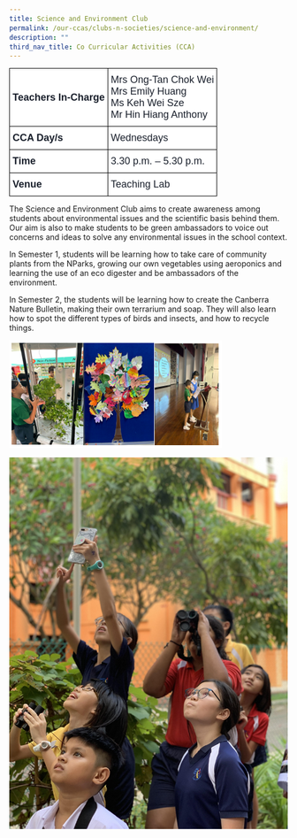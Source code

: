 ```yaml
---
title: Science and Environment Club
permalink: /our-ccas/clubs-n-societies/science-and-environment/
description: ""
third_nav_title: Co Curricular Activities (CCA)
---
```

<style type="text/css">
.tg  {border-collapse:collapse;border-spacing:0;}
.tg td{border-color:black;border-style:solid;border-width:1px;font-family:Arial, sans-serif;font-size:14px;
  overflow:hidden;padding:10px 5px;word-break:normal;}
.tg th{border-color:black;border-style:solid;border-width:1px;font-family:Arial, sans-serif;font-size:14px;
  font-weight:normal;overflow:hidden;padding:10px 5px;word-break:normal;}
.tg .tg-via6{background-color:#FFF;color:#1A202C;font-size:18px;font-weight:bold;text-align:left;vertical-align:middle}
.tg .tg-l3od{background-color:#FFF;color:#1A202C;font-size:18px;text-align:left;vertical-align:middle}
</style>
<table class="tg">
<thead>
  <tr>
    <th class="tg-via6"><span style="font-weight:bold;color:#1A202C;background-color:#FFF">Teachers In-Charge</span></th>
    <th class="tg-l3od"><span style="font-weight:normal;color:#1A202C;background-color:#FFF">Mrs Ong-Tan Chok Wei</span><br><span style="font-weight:normal;color:#1A202C;background-color:#FFF">Mrs Emily Huang</span><br><span style="font-weight:normal;color:#1A202C;background-color:#FFF">Ms Keh Wei Sze</span><br><span style="font-weight:normal;color:#1A202C;background-color:#FFF">Mr Hin Hiang Anthony</span></th>
  </tr>
</thead>
<tbody>
  <tr>
    <td class="tg-via6"><span style="font-weight:bold;color:#1A202C;background-color:#FFF">CCA Day/s</span></td>
    <td class="tg-l3od"><span style="color:#1A202C;background-color:#FFF">Wednesdays</span></td>
  </tr>
  <tr>
    <td class="tg-via6"><span style="font-weight:bold;color:#1A202C;background-color:#FFF">Time</span></td>
    <td class="tg-l3od"><span style="color:#1A202C;background-color:#FFF">3.30 p.m. – 5.30 p.m.</span></td>
  </tr>
  <tr>
    <td class="tg-via6"><span style="font-weight:bold;color:#1A202C;background-color:#FFF">Venue</span></td>
    <td class="tg-l3od"><span style="color:#1A202C;background-color:#FFF">Teaching Lab</span></td>
  </tr>
</tbody>
</table>
	
The Science and Environment Club aims to create awareness among students about environmental issues and the scientific basis behind them. Our aim is also to make students to be green ambassadors to voice out concerns and ideas to solve any environmental issues in the school context.  

In Semester 1, students will be learning how to take care of community plants from the NParks, growing our own vegetables using aeroponics and learning the use of an eco digester and be ambassadors of the environment.

In Semester 2, the students will be learning how to create the Canberra Nature Bulletin, making their own terrarium and soap. They will also learn how to spot the different types of birds and insects, and how to recycle things.

![](/images/Science&amp;Environment(3).jpg)

![](/images/bird%20watch.jpg)